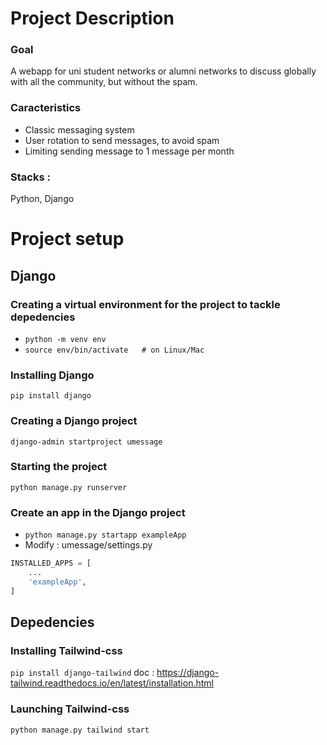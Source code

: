 # Project Description
### Goal
A webapp for uni student networks or alumni networks to discuss globally with all the community, but without the spam. 
### Caracteristics
- Classic messaging system
- User rotation to send messages, to avoid spam
- Limiting sending message to 1 message per month
### Stacks :
Python, Django

# Project setup
## Django
### Creating a virtual environment for the project to tackle depedencies
- ```python -m venv env```
- ```source env/bin/activate   # on Linux/Mac```
### Installing Django
```pip install django```
### Creating a Django project
```django-admin startproject umessage```
### Starting the project
```python manage.py runserver```
### Create an app in the Django project
- ```python manage.py startapp exampleApp```
- Modify : umessage/settings.py
```python
INSTALLED_APPS = [
    ...
    'exampleApp',
]
```
## Depedencies
### Installing Tailwind-css
```pip install django-tailwind```
doc : https://django-tailwind.readthedocs.io/en/latest/installation.html
### Launching Tailwind-css
```python manage.py tailwind start```